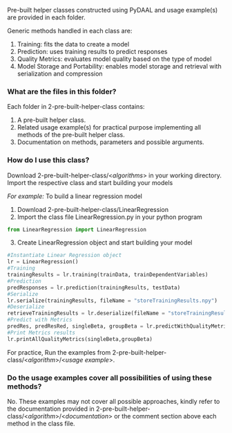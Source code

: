 
Pre-built helper classes constructed using PyDAAL and usage example(s) are provided in each folder.<br>

Generic methods handled in each class are:
1. Training: fits the data to create a model
2. Prediction: uses training results to predict responses
3. Quality Metrics: evaluates model quality based on the type of model
4. Model Storage and Portability: enables model storage and retrieval with serialization and compression

### What are the files in this folder?
Each folder in 2-pre-built-helper-class contains:
1. A pre-built helper class. 
2. Related usage example(s) for practical purpose implementing all methods of the pre-built helper class. 
3. Documentation on methods, parameters and possible arguments.


###  How do I use this class?
Download 2-pre-built-helper-class/\<*algorithms*> in your working directory. Import the respective class and start building your models<br>

*For example:* To build a linear regression model 

1. Download 2-pre-built-helper-class/LinearRegression
2. Import the class file LinearRegression.py in your python program<br>
```python
from LinearRegression import LinearRegression
```
3. Create LinearRegression object and start building your model

```python
#Instantiate Linear Regression object
lr = LinearRegression()
#Training
trainingResults = lr.training(trainData, trainDependentVariables)
#Prediction	
predResponses = lr.prediction(trainingResults, testData)
#Serialize
lr.serialize(trainingResults, fileName = "storeTrainingResults.npy")
#Deserialize
retrieveTrainingResults = lr.deserialize(fileName = "storeTrainingResults.npy")
#Predict with Metrics
predRes, predResRed, singleBeta, groupBeta = lr.predictWithQualityMetrics(trainingResult, trainData,trainDependentVariables,reducedBetaIndex=[2,10])
#Print Metrics results
lr.printAllQualityMetrics(singleBeta,groupBeta)
```

For practice, Run the examples from 2-pre-built-helper-class/\<*algorithm*>/\<*usage example*>.
### Do the usage examples cover all possibilities of using these methods?

No. These examples may not cover all possible approaches, kindly refer to the documentation provided in 2-pre-built-helper-class/\<*algorithm*>/\<*documentation*> or the comment section above each method in the class file.
